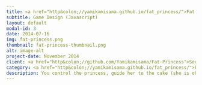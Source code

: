 ```yaml
---
title: <a href="http&colon;//yamikamisama.github.io/fat_princess/">Fat Princess</a>
subtitle: Game Design (Javascript)
layout: default
modal-id: 3
date: 2014-07-16
img: fat-princess.png
thumbnail: fat-princess-thumbnail.png
alt: image-alt
project-date: November 2014
client: <a href="http&colon;//github.com/Yamikamisama/Fat-Princess">Source</a>
category: <a href="http&colon;//yamikamisama.github.io/fat_princess/">Fat Princess</a>
description: You control the princess, guide her to the cake (she is oh so hungry), avoid the carrots (she doesnt like the veggies).
---
```

